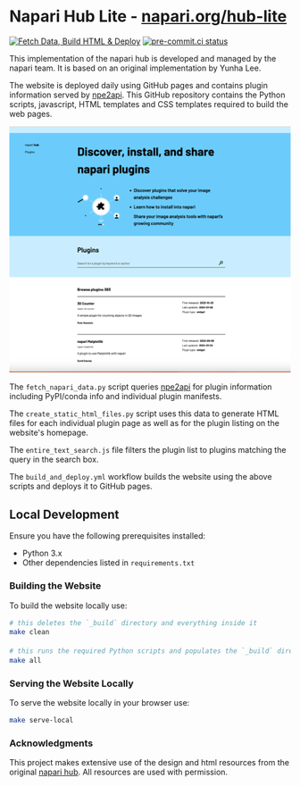 # Napari Hub Lite - [napari.org/hub-lite](napari.org/hub-lite)

[![Fetch Data, Build HTML & Deploy](https://github.com/napari/hub-lite/actions/workflows/build_and_deploy.yml/badge.svg)](https://github.com/napari/hub-lite/actions/workflows/build_and_deploy.yml)
[![pre-commit.ci status](https://results.pre-commit.ci/badge/github/napari/hub-lite/main.svg)](https://results.pre-commit.ci/latest/github/napari/hub-lite/main)

This implementation of the napari hub is developed and managed by the napari team. It is based on an original implementation by Yunha Lee.

The website is deployed daily using GitHub pages and contains plugin information served by [npe2api](https://github.com/napari/npe2api). This GitHub repository contains the Python scripts, javascript, HTML
templates and CSS templates required to build the web pages.

![](./static/images/napari_hub_lite_snapshot.png)

The `fetch_napari_data.py` script queries [npe2api](https://github.com/napari/npe2api) for plugin information including PyPI/conda info and individual plugin manifests.

The `create_static_html_files.py` script uses this data to generate HTML files for each individual plugin page as well as for the plugin listing on the website's homepage.

The `entire_text_search.js` file filters the plugin list to plugins matching the query in the search box. 

The `build_and_deploy.yml` workflow builds the website using the above scripts and deploys it to GitHub pages.

## Local Development

Ensure you have the following prerequisites installed:

- Python 3.x
- Other dependencies listed in `requirements.txt`

### Building the Website

To build the website locally use:

```sh
# this deletes the `_build` directory and everything inside it
make clean

# this runs the required Python scripts and populates the `_build` directory
make all
```

### Serving the Website Locally

To serve the website locally in your browser use:

```sh
make serve-local
```

### Acknowledgments
This project makes extensive use of the design and html resources from the original [napari hub](https://github.com/chanzuckerberg/napari-hub/). All resources are used with permission. 
